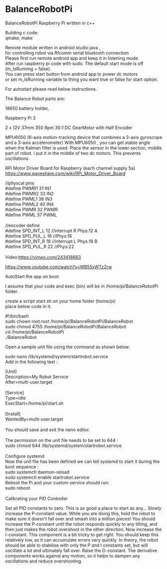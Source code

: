 # BalanceRobotPi
BalanceRobotPi Raspberry Pi written in c++ <br />

Building c code: <br />
qmake, make <br />

Remote module written in android studio java ,<br />
for controlling robot via Rfcomm serial bluetooth connection <br />
Please first run remote android app and keep it in listening mode. <br />
After run raspberry pi code with sudo. The default start mode is off (m_IsRunning = false).  <br />
You can press start button from android app 
to power dc motors<br />or set m_IsRunning variable to thing you want true or false for start option.

For autostart please read below instructions. <br />

The Balance Robot parts are:

18650 battery holder,

Raspberry Pi 3 

2 x 12V 37mm 350 Rpm 30:1 DC GearMotor with Half Encoder

MPU6050 (6-axis motion-tracking device that combines a 3-axis gyroscope and a 3-axis accelerometer) With MPU6050 , you can get stable angle when the Kalman filter is used. Place the sensor in the lower section, middle part of robot.
I put it in the middle of two dc motors. This prevents oscillations.

RPi Motor Driver Board for Raspberry (each channel supply 5a)<br />
https://www.waveshare.com/wiki/RPi_Motor_Driver_Board<br />

//physcal pins<br />
#define PWMR1  31  IN1 <br />
#define PWMR2  33  IN2 <br />
#define PWML1  38  IN3<br />
#define PWML2  40  IN4<br />
#define PWMR   32  PWMR<br />
#define PWML   37  PWML<br />
<br />
//encoder define<br />
#define SPD_INT_L 12   //interrupt R Phys:12 A<br />
#define SPD_PUL_L 16   //Phys:16<br />
#define SPD_INT_R 18   //interrupt L Phys:18 B<br />
#define SPD_PUL_R 22   //Phys:22<br />
<br />
Video:https://vimeo.com/243418683

https://www.youtube.com/watch?v=WB55xWTzZrw

AutoStart the app on boot:<br />

I assume that your code and exec (bin) will be in /home/pi/BalanceRobotPi folder.<br />

create a script start.sh on your home folder (home/pi)<br />
place below code in it.<br />

#!/bin/bash<br />
sudo chown root.root /home/pi/BalanceRobotPi/BalanceRobot<br />
sudo chmod 4755 /home/pi/BalanceRobotPi/BalanceRobot<br />
cd /home/pi/BalanceRobotPi<br />
./BalanceRobot<br />

Open a sample unit file using the command as shown below:<br />

sudo nano /lib/systemd/system/startrobot.service<br />
Add in the following text :<br />

 [Unit]<br />
 Description=My Robot Service<br />
 After=multi-user.target<br />
<br />
 [Service]<br />
 Type=idle<br />
 ExecStart=/home/pi/start.sh<br />
<br />
 [Install]<br />
 WantedBy=multi-user.target<br />
 <br />
You should save and exit the nano editor.<br />
<br />
The permission on the unit file needs to be set to 644 :<br />
sudo chmod 644 /lib/systemd/system/startrobot.service<br />
<br />
Configure systemd<br />
Now the unit file has been defined we can tell systemd to start it during the boot sequence :<br />
sudo systemctl daemon-reload<br />
sudo systemctl enable startrobot.service<br />
Reboot the Pi and your custom service should run:<br />
sudo reboot<br />
<br />
Calibrating your PID Controller

Set all PID constants to zero. This is as good a place to start as any… Slowly increase the P-constant value. While you are doing this, hold the robot to make sure it doesn’t fall over and smash into a million pieces! You should increase the P-constant until the robot responds quickly to any tilting, and then just makes the robot overshoot in the other direction. Now increase the I-constant. This component is a bit tricky to get right. You should keep this relatively low, as it can accumulate errors very quickly. In theory, the robot should be able to stabilise with only the P and I constants set, but will oscillate a lot and ultimately fall over. Raise the D-constant. The derivative components works against any motion, so it helps to dampen any oscillations and reduce overshooting.
